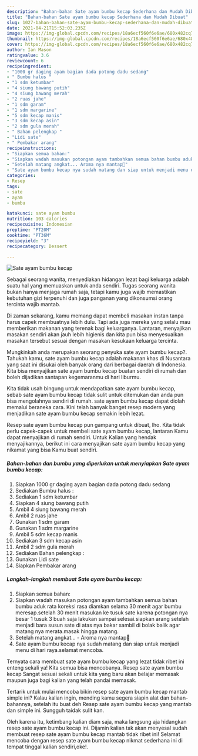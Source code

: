 ```yaml
---
description: "Bahan-bahan Sate ayam bumbu kecap Sederhana dan Mudah Dibuat"
title: "Bahan-bahan Sate ayam bumbu kecap Sederhana dan Mudah Dibuat"
slug: 1027-bahan-bahan-sate-ayam-bumbu-kecap-sederhana-dan-mudah-dibuat
date: 2021-04-21T15:52:03.235Z
image: https://img-global.cpcdn.com/recipes/18a6ecf560f6e6ae/680x482cq70/sate-ayam-bumbu-kecap-foto-resep-utama.jpg
thumbnail: https://img-global.cpcdn.com/recipes/18a6ecf560f6e6ae/680x482cq70/sate-ayam-bumbu-kecap-foto-resep-utama.jpg
cover: https://img-global.cpcdn.com/recipes/18a6ecf560f6e6ae/680x482cq70/sate-ayam-bumbu-kecap-foto-resep-utama.jpg
author: Ian Mason
ratingvalue: 3.6
reviewcount: 6
recipeingredient:
- "1000 gr daging ayam bagian dada potong dadu sedang"
- " Bumbu halus "
- "1 sdm ketumbar"
- "4 siung bawang putih"
- "4 siung bawang merah"
- "2 ruas jahe"
- "1 sdm garam"
- "1 sdm margarine"
- "5 sdm kecap manis"
- "3 sdm kecap asin"
- "2 sdm gula merah"
- " Bahan pelengkap "
- "Lidi sate"
- " Pembakar arang"
recipeinstructions:
- "Siapkan semua bahan:"
- "Siapkan wadah masukan potongan ayam tambahkan semua bahan bumbu aduk rata koreksi rasa diamkan selama 30 menit agar bumbu meresap.setelah 30 menit masukan ke tusuk sate karena potongan nya besar 1 tusuk 3 buah saja lakukan sampai selesai.siapkan arang setelah menjadi bara susun sate di atas nya bakar sambil di bolak balik agar matang nya merata.masak hingga matang."
- "Setelah matang angkat... Aroma nya mantap🤭"
- "Sate ayam bumbu kecap nya sudah matang dan siap untuk menjadi menu di hari raya.selamat mencoba."
categories:
- Resep
tags:
- sate
- ayam
- bumbu

katakunci: sate ayam bumbu 
nutrition: 103 calories
recipecuisine: Indonesian
preptime: "PT20M"
cooktime: "PT36M"
recipeyield: "3"
recipecategory: Dessert

---
```



![Sate ayam bumbu kecap](https://img-global.cpcdn.com/recipes/18a6ecf560f6e6ae/680x482cq70/sate-ayam-bumbu-kecap-foto-resep-utama.jpg)

Sebagai seorang wanita, menyediakan hidangan lezat bagi keluarga adalah suatu hal yang memuaskan untuk anda sendiri. Tugas seorang  wanita bukan hanya menjaga rumah saja, tetapi kamu juga wajib memastikan kebutuhan gizi terpenuhi dan juga panganan yang dikonsumsi orang tercinta wajib mantab.

Di zaman  sekarang, kamu memang dapat membeli masakan instan tanpa harus capek membuatnya lebih dulu. Tapi ada juga mereka yang selalu mau memberikan makanan yang terenak bagi keluarganya. Lantaran, menyajikan masakan sendiri akan jauh lebih higienis dan kita pun bisa menyesuaikan masakan tersebut sesuai dengan masakan kesukaan keluarga tercinta. 



Mungkinkah anda merupakan seorang penyuka sate ayam bumbu kecap?. Tahukah kamu, sate ayam bumbu kecap adalah makanan khas di Nusantara yang saat ini disukai oleh banyak orang dari berbagai daerah di Indonesia. Kita bisa menyajikan sate ayam bumbu kecap buatan sendiri di rumah dan boleh dijadikan santapan kegemaranmu di hari liburmu.

Kita tidak usah bingung untuk mendapatkan sate ayam bumbu kecap, sebab sate ayam bumbu kecap tidak sulit untuk ditemukan dan anda pun bisa mengolahnya sendiri di rumah. sate ayam bumbu kecap dapat diolah memalui beraneka cara. Kini telah banyak banget resep modern yang menjadikan sate ayam bumbu kecap semakin lebih lezat.

Resep sate ayam bumbu kecap pun gampang untuk dibuat, lho. Kita tidak perlu capek-capek untuk membeli sate ayam bumbu kecap, lantaran Kamu dapat menyajikan di rumah sendiri. Untuk Kalian yang hendak menyajikannya, berikut ini cara menyajikan sate ayam bumbu kecap yang nikamat yang bisa Kamu buat sendiri.

<!--inarticleads1-->

##### Bahan-bahan dan bumbu yang diperlukan untuk menyiapkan Sate ayam bumbu kecap:

1. Siapkan 1000 gr daging ayam bagian dada potong dadu sedang
1. Sediakan  Bumbu halus :
1. Sediakan 1 sdm ketumbar
1. Siapkan 4 siung bawang putih
1. Ambil 4 siung bawang merah
1. Ambil 2 ruas jahe
1. Gunakan 1 sdm garam
1. Gunakan 1 sdm margarine
1. Ambil 5 sdm kecap manis
1. Sediakan 3 sdm kecap asin
1. Ambil 2 sdm gula merah
1. Sediakan  Bahan pelengkap :
1. Gunakan Lidi sate
1. Siapkan  Pembakar arang




<!--inarticleads2-->

##### Langkah-langkah membuat Sate ayam bumbu kecap:

1. Siapkan semua bahan:
1. Siapkan wadah masukan potongan ayam tambahkan semua bahan bumbu aduk rata koreksi rasa diamkan selama 30 menit agar bumbu meresap.setelah 30 menit masukan ke tusuk sate karena potongan nya besar 1 tusuk 3 buah saja lakukan sampai selesai.siapkan arang setelah menjadi bara susun sate di atas nya bakar sambil di bolak balik agar matang nya merata.masak hingga matang.
1. Setelah matang angkat... - Aroma nya mantap🤭
1. Sate ayam bumbu kecap nya sudah matang dan siap untuk menjadi menu di hari raya.selamat mencoba.




Ternyata cara membuat sate ayam bumbu kecap yang lezat tidak ribet ini enteng sekali ya! Kita semua bisa mencobanya. Resep sate ayam bumbu kecap Sangat sesuai sekali untuk kita yang baru akan belajar memasak maupun juga bagi kalian yang telah pandai memasak.

Tertarik untuk mulai mencoba bikin resep sate ayam bumbu kecap mantab simple ini? Kalau kalian ingin, mending kamu segera siapin alat dan bahan-bahannya, setelah itu buat deh Resep sate ayam bumbu kecap yang mantab dan simple ini. Sungguh taidak sulit kan. 

Oleh karena itu, ketimbang kalian diam saja, maka langsung aja hidangkan resep sate ayam bumbu kecap ini. Dijamin kalian tak akan menyesal sudah membuat resep sate ayam bumbu kecap mantab tidak ribet ini! Selamat mencoba dengan resep sate ayam bumbu kecap nikmat sederhana ini di tempat tinggal kalian sendiri,oke!.

